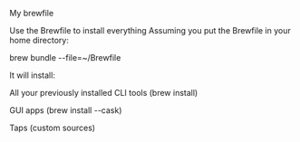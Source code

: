 My brewfile


Use the Brewfile to install everything
Assuming you put the Brewfile in your home directory:

brew bundle --file=~/Brewfile

It will install:

All your previously installed CLI tools (brew install)

GUI apps (brew install --cask)

Taps (custom sources)
